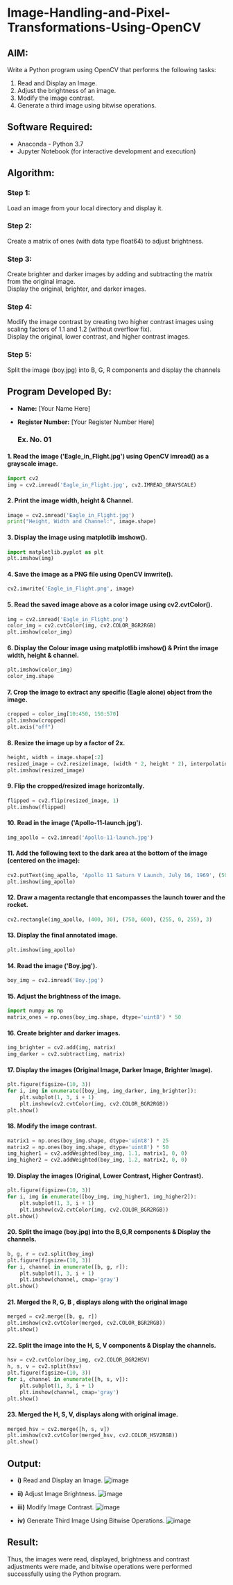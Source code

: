 # Image-Handling-and-Pixel-Transformations-Using-OpenCV 

## AIM:
Write a Python program using OpenCV that performs the following tasks:

1) Read and Display an Image.  
2) Adjust the brightness of an image.  
3) Modify the image contrast.  
4) Generate a third image using bitwise operations.

## Software Required:
- Anaconda - Python 3.7
- Jupyter Notebook (for interactive development and execution)

## Algorithm:
### Step 1:
Load an image from your local directory and display it.

### Step 2:
Create a matrix of ones (with data type float64) to adjust brightness.

### Step 3:
Create brighter and darker images by adding and subtracting the matrix from the original image.  
Display the original, brighter, and darker images.

### Step 4:
Modify the image contrast by creating two higher contrast images using scaling factors of 1.1 and 1.2 (without overflow fix).  
Display the original, lower contrast, and higher contrast images.

### Step 5:
Split the image (boy.jpg) into B, G, R components and display the channels

## Program Developed By:
- **Name:** [Your Name Here]  
- **Register Number:** [Your Register Number Here]

  ### Ex. No. 01

#### 1. Read the image ('Eagle_in_Flight.jpg') using OpenCV imread() as a grayscale image.
```python
import cv2
img = cv2.imread('Eagle_in_Flight.jpg', cv2.IMREAD_GRAYSCALE)
```

#### 2. Print the image width, height & Channel.
```python
image = cv2.imread('Eagle_in_Flight.jpg')
print("Height, Width and Channel:", image.shape)
```

#### 3. Display the image using matplotlib imshow().
```python
import matplotlib.pyplot as plt
plt.imshow(img)
```

#### 4. Save the image as a PNG file using OpenCV imwrite().
```python
cv2.imwrite('Eagle_in_Flight.png', image)
```

#### 5. Read the saved image above as a color image using cv2.cvtColor().
```python
img = cv2.imread('Eagle_in_Flight.png')
color_img = cv2.cvtColor(img, cv2.COLOR_BGR2RGB)
plt.imshow(color_img)
```

#### 6. Display the Colour image using matplotlib imshow() & Print the image width, height & channel.
```python
plt.imshow(color_img)
color_img.shape
```

#### 7. Crop the image to extract any specific (Eagle alone) object from the image.
```python
cropped = color_img[10:450, 150:570]
plt.imshow(cropped)
plt.axis("off")
```

#### 8. Resize the image up by a factor of 2x.
```python
height, width = image.shape[:2]
resized_image = cv2.resize(image, (width * 2, height * 2), interpolation=cv2.INTER_LINEAR)
plt.imshow(resized_image)
```

#### 9. Flip the cropped/resized image horizontally.
```python
flipped = cv2.flip(resized_image, 1)
plt.imshow(flipped)
```

#### 10. Read in the image ('Apollo-11-launch.jpg').
```python
img_apollo = cv2.imread('Apollo-11-launch.jpg')
```

#### 11. Add the following text to the dark area at the bottom of the image (centered on the image):
```python
cv2.putText(img_apollo, 'Apollo 11 Saturn V Launch, July 16, 1969', (50, img_apollo.shape[0] - 50), cv2.FONT_HERSHEY_PLAIN, 2, (255, 255, 255), 2)
plt.imshow(img_apollo)
```

#### 12. Draw a magenta rectangle that encompasses the launch tower and the rocket.
```python
cv2.rectangle(img_apollo, (400, 30), (750, 600), (255, 0, 255), 3)
```

#### 13. Display the final annotated image.
```python
plt.imshow(img_apollo)
```

#### 14. Read the image ('Boy.jpg').
```python
boy_img = cv2.imread('Boy.jpg')
```

#### 15. Adjust the brightness of the image.
```python
import numpy as np
matrix_ones = np.ones(boy_img.shape, dtype='uint8') * 50
```

#### 16. Create brighter and darker images.
```python
img_brighter = cv2.add(img, matrix)
img_darker = cv2.subtract(img, matrix)
```

#### 17. Display the images (Original Image, Darker Image, Brighter Image).
```python
plt.figure(figsize=(10, 3))
for i, img in enumerate([boy_img, img_darker, img_brighter]):
    plt.subplot(1, 3, i + 1)
    plt.imshow(cv2.cvtColor(img, cv2.COLOR_BGR2RGB))
plt.show()
```

#### 18. Modify the image contrast.
```python
matrix1 = np.ones(boy_img.shape, dtype='uint8') * 25
matrix2 = np.ones(boy_img.shape, dtype='uint8') * 50
img_higher1 = cv2.addWeighted(boy_img, 1.1, matrix1, 0, 0)
img_higher2 = cv2.addWeighted(boy_img, 1.2, matrix2, 0, 0)
```

#### 19. Display the images (Original, Lower Contrast, Higher Contrast).
```python
plt.figure(figsize=(10, 3))
for i, img in enumerate([boy_img, img_higher1, img_higher2]):
    plt.subplot(1, 3, i + 1)
    plt.imshow(cv2.cvtColor(img, cv2.COLOR_BGR2RGB))
plt.show()
```

#### 20. Split the image (boy.jpg) into the B,G,R components & Display the channels.
```python
b, g, r = cv2.split(boy_img)
plt.figure(figsize=(10, 3))
for i, channel in enumerate([b, g, r]):
    plt.subplot(1, 3, i + 1)
    plt.imshow(channel, cmap='gray')
plt.show()
```

#### 21. Merged the R, G, B , displays along with the original image
```python
merged = cv2.merge([b, g, r])
plt.imshow(cv2.cvtColor(merged, cv2.COLOR_BGR2RGB))
plt.show()
```

#### 22. Split the image into the H, S, V components & Display the channels.
```python
hsv = cv2.cvtColor(boy_img, cv2.COLOR_BGR2HSV)
h, s, v = cv2.split(hsv)
plt.figure(figsize=(10, 3))
for i, channel in enumerate([h, s, v]):
    plt.subplot(1, 3, i + 1)
    plt.imshow(channel, cmap='gray')
plt.show()
```
#### 23. Merged the H, S, V, displays along with original image.
```python
merged_hsv = cv2.merge([h, s, v])
plt.imshow(cv2.cvtColor(merged_hsv, cv2.COLOR_HSV2RGB))
plt.show()
```

## Output:
- **i)** Read and Display an Image.
  ![image](https://github.com/user-attachments/assets/c7906f63-1213-4121-a9a9-d80bed6f8336)

- **ii)** Adjust Image Brightness.
  ![image](https://github.com/user-attachments/assets/7c2b8592-1ac8-4bbe-a62a-939d2d787dd7)

- **iii)** Modify Image Contrast.
  ![image](https://github.com/user-attachments/assets/72cc5bdd-f620-4232-85e0-e11fe32b1780)

- **iv)** Generate Third Image Using Bitwise Operations.
  ![image](https://github.com/user-attachments/assets/0dbc1f29-4edb-4cc1-8f02-7c49a6f92a6d)

## Result:
Thus, the images were read, displayed, brightness and contrast adjustments were made, and bitwise operations were performed successfully using the Python program.

